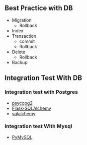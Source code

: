 ## Best Practice with DB

- Migration
  - Rollback
- Index
- Transaction
  - commit
  - Rollback
- Delete
  - Rollback
- Backup


## Integration Test With DB

### Integration test with Postgres
- [psycopg2](https://github.com/psycopg/psycopg2)
- [Flask-SQLAlchemy](http://flask-sqlalchemy.pocoo.org/2.3/)
- [sqlalchemy](https://github.com/zzzeek/sqlalchemy)

### Integration test With Mysql
- [PyMySQL](https://github.com/PyMySQL/PyMySQL)
